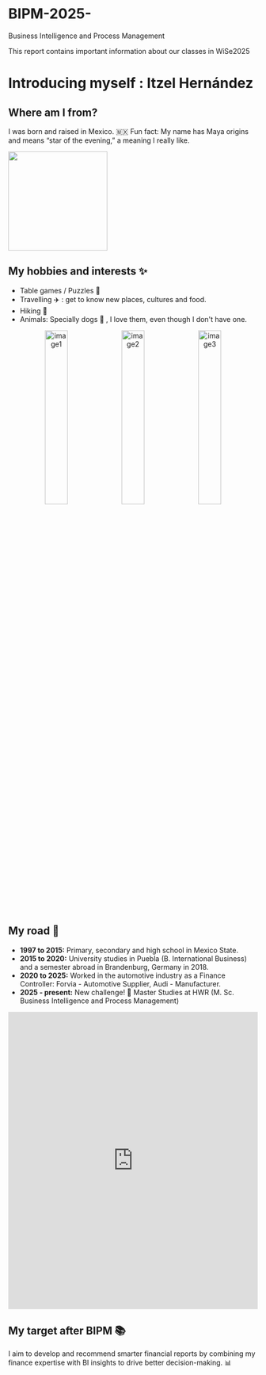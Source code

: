 # BIPM-2025-
Business Intelligence and Process Management 

This report contains important information about our classes in WiSe2025

# Introducing myself : Itzel Hernández

## Where am I from?

I was born and raised in Mexico. 🇲🇽 
Fun fact: My name has Maya origins and means “star of the evening,” a meaning I really like.

<p align="left">
  <img src="https://github.com/user-attachments/assets/b34b8db9-8359-4b0b-8f2b-fb9b7c3a713a" height="200">
</p>

## My hobbies and interests ✨

- Table games / Puzzles 🧩
- Travelling ✈️ : get to know new places, cultures and food.
- Hiking 🥾
- Animals: Specially dogs 🐶 , I love them, even though I don't have one.

<p align="center">
  <img src="https://github.com/user-attachments/assets/573b3635-61fc-4c63-abaa-54725c9413f3" alt="image1" width="30%" />
  <img src="https://github.com/user-attachments/assets/d6aebdae-ea2e-4e3e-9b8f-889b9593764c" alt="image2" width="30%" />
  <img src="https://github.com/user-attachments/assets/87c759c8-ce7e-407a-9e95-95c19ba3baa0" alt="image3" width="30%" />
</p>

## My road 👣
- **1997 to 2015:** Primary, secondary and high school in Mexico State.
- **2015 to 2020:** University studies in Puebla (B. International Business) and a semester abroad in Brandenburg, Germany in 2018.
- **2020 to 2025:** Worked in the automotive industry as a Finance Controller: Forvia - Automotive Supplier, Audi - Manufacturer.
- **2025 - present:** New challenge! 🤯 Master Studies at HWR (M. Sc. Business Intelligence and Process Management)

<iframe 
  src="https://itzelhgz.github.io/BIPM-2025-/academic_journey_map.html" 
  width="100%" 
  height="600" 
  style="border:none;">
</iframe>

## My target after BIPM 📚

I aim to develop and recommend smarter financial reports by combining my finance expertise with BI insights to drive better decision-making. 📊

